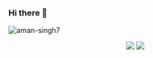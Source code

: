 ### Hi there 👋

<!--
**aman-singh7/aman-singh7** is a ✨ _special_ ✨ repository because its `README.md` (this file) appears on your GitHub profile.

Here are some ideas to get you started:

- 🔭 I’m currently working on ...
- 🌱 I’m currently learning ...
- 👯 I’m looking to collaborate on ...
- 🤔 I’m looking for help with ...
- 💬 Ask me about ...
- 📫 How to reach me: ...
- 😄 Pronouns: ...
- ⚡ Fun fact: ...
-->
<p align="left"> <img src="https://komarev.com/ghpvc/?username=aman-singh7" alt="aman-singh7" /> </p>
<p align = "center">
  <img src = "https://github-readme-stats.vercel.app/api?username=aman-singh7&show_icons=true&theme=tokyonight&line_height=27">
  <img src = "https://github-readme-stats.vercel.app/api/top-langs/?username=aman-singh7&hide=css,java,html&theme=tokyonight&line_height=27">
</p>
  
